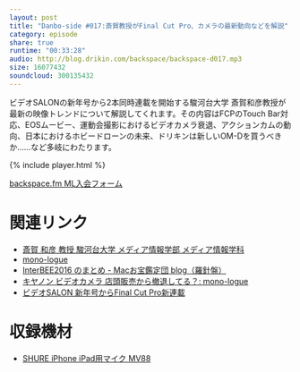 ```yaml
---
layout: post
title: "Danbo-side #017:斎賀教授がFinal Cut Pro、カメラの最新動向などを解説"
category: episode
share: true
runtime: "00:33:28"
audio: http://blog.drikin.com/backspace/backspace-d017.mp3
size: 16077432
soundcloud: 300135432
---
```


ビデオSALONの新年号から2本同時連載を開始する駿河台大学 斎賀和彦教授が最新の映像トレンドについて解説してくれます。その内容はFCPのTouch Bar対応、EOSムービー、運動会撮影におけるビデオカメラ衰退、アクションカムの動向、日本におけるホビードローンの未来、ドリキンは新しいOM-Dを買うべきか……など多岐にわたります。

{% include player.html %}

[backspace.fm ML入会フォーム](http://backspace.us11.list-manage.com/subscribe?u=09c933bd3997c1d16dbed156a&id=84b6529b91)

# 関連リンク

* [斎賀 和彦 教授 駿河台大学 メディア情報学部 メディア情報学科](http://faculty.surugadai.ac.jp/sudhp/KgApp?kyoinId=ymisgkgbggy)
* [mono-logue](http://mono-logue.air-nifty.com/monolog/)
* [InterBEE2016 のまとめ - Macお宝鑑定団 blog（羅針盤）](http://www.macotakara.jp/blog/category-59/entry-31255.html)
* [キヤノン ビデオカメラ 店頭販売から撤退してる？: mono-logue](http://mono-logue.air-nifty.com/monolog/2016/06/post-05a9.html)
* [ビデオSALON 新年号からFinal Cut Pro新連載](http://mono-logue.air-nifty.com/monolog/2016/12/salon-final-cut.html)

# 収録機材

* [SHURE iPhone iPad用マイク MV88](http://amzn.to/1UpQQIG)
